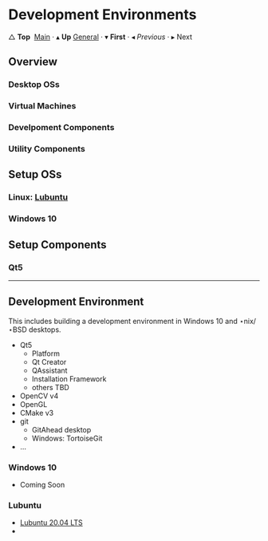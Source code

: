 # Development Environments

&bigtriangleup; **Top**  [Main](../Main.md) &CenterDot; &blacktriangle; **Up** [General](../General.md) &CenterDot; &blacktriangledown; **First**  &CenterDot; &blacktriangleleft; _Previous_ &CenterDot; &blacktriangleright; Next 

## Overview

### Desktop OSs

### Virtual Machines

### Develpoment Components


### Utility Components

## Setup OSs

### Linux: [Lubuntu](./LubuntuSetup.md)

### Windows 10

## Setup Components

### Qt5



-----

## Development Environment

This includes building a development environment in Windows 10 and &Star;nix/&Star;BSD desktops.

* Qt5 
  * Platform
  * Qt Creator
  * QAssistant
  * Installation Framework
  * others TBD
* OpenCV v4
* OpenGL
* CMake v3
* git
  * GitAhead desktop
  * Windows: TortoiseGit
* ...

### Windows 10

* Coming Soon

### Lubuntu 

* [Lubuntu 20.04 LTS](./devenv/Lubu20.md)
* 





